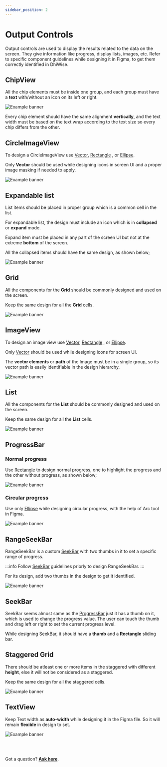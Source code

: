 ```yaml
---
sidebar_position: 2
---
```


# Output Controls

Output controls are used to display the results related to the data on the screen. They give information like progress, display lists, images, etc. Refer to specific component guidelines while designing it in Figma, to get them correctly identified in DhiWise.

## **ChipView**

All the chip elements must be inside one group, and each group must have a **text** with/without an icon on its left or right.

![Example banner](./img/Output/chip.png)

Every chip element should have the same alignment **vertically**, and the text width must be based on the text wrap according to the text size so every chip differs from the other.
## **CircleImageView**

To design a CircleImageView use <a href="https://help.figma.com/hc/en-us/articles/360040450213-Vector-networks">Vector</a>, <a href="https://help.figma.com/hc/en-us/articles/360040450133#rectangle">Rectangle</a> , or <a href="https://help.figma.com/hc/en-us/articles/360040450133#ellipse">Ellipse</a>. 

Only **Vector** should be used while designing icons in screen UI and a proper image masking if needed to apply.

![Example banner](./img/Output/CircleImageView.png)

## **Expandable list**

List items should be placed in proper group which is a common cell in the list.

For expandable list, the design must include an icon which is in **collapsed** or **expand** mode.

Expand item must be placed in any part of the screen UI but not at the extreme **bottom** of the screen.

All the collapsed items should have the same design, as shown below;

![Example banner](./img/Output/Expandablelist.png)

## **Grid**

All the components for the **Grid** should be commonly designed and used on the screen.

Keep the same design for all the **Grid** cells.

![Example banner](./img/Output/Grid.png)

## **ImageView**

To design an image view use <a href="https://help.figma.com/hc/en-us/articles/360040450213-Vector-networks">Vector</a>, <a href="https://help.figma.com/hc/en-us/articles/360040450133#rectangle">Rectangle</a> , or <a href="https://help.figma.com/hc/en-us/articles/360040450133#ellipse">Ellipse</a>. 

Only <a href="https://help.figma.com/hc/en-us/articles/360040450213-Vector-networks">Vector</a> should be used while designing icons for screen UI.

The **vector elements** or **path** of the Image must be in a single group, so its vector path is easily identifiable in the design hierarchy.

![Example banner](./img/Output/ImageView.png)

## **List**

All the components for the **List** should be commonly designed and used on the screen.

Keep the same design for all the **List** cells.

![Example banner](./img/Output/List.png)

## **ProgressBar**

### Normal progress
Use <a href="https://help.figma.com/hc/en-us/articles/360040450133#rectangle">Rectangle</a> to design normal progress, one to highlight the progress and the other without progress, as shown below;

![Example banner](./img/Output/NormalProgressbar.png)

### Circular progress
Use only <a href="https://help.figma.com/hc/en-us/articles/360040450133#ellipse">Ellipse</a> while designing circular progress, with the help of Arc tool in Figma. 

![Example banner](./img/Output/CircularProgressbar.png)

## **RangeSeekBar**

RangeSeekBar is a custom <a href="/docs/Designguidelines/component-specific-guidelines/output-controls#seekbar">SeekBar</a> with two thumbs in it to set a specific range of progress.

:::info
Follow <a href="/docs/Designguidelines/component-specific-guidelines/output-controls#seekbar">SeekBar</a> guidelines priorly to design RangeSeekBar.
:::

For its design, add two thumbs in the design to get it identified.

![Example banner](./img/Output/RangeSeekbar.png)


## **SeekBar**

SeekBar seems almost same as the <a href="/docs/Designguidelines/component-specific-guidelines/output-controls#progressbar">ProgressBar</a> just it has a thumb on it, which is used to change the progress value. The user can touch the thumb and drag left or right to set the current progress level.

While designing SeekBar, it should have a **thumb** and a **Rectangle** sliding bar.


## **Staggered Grid**

There should be atleast one or more items in the staggered with different **height**, else it will not be considered as a staggered.

Keep the same design for all the staggered cells.

![Example banner](./img/Output/StaggeredGrid.png)


## **TextView**

Keep Text width as **auto-width** while designing it in the Figma file. So it will remain **flexible** in design to set.

![Example banner](./img/Output/TextView.png)

<br/>
<br/>

Got a question? [**Ask here**](https://discord.com/invite/rFMnCG5MZ7).